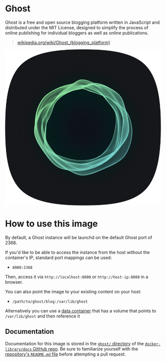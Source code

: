 # Ghost

Ghost is a free and open source blogging platform written in JavaScript and distributed under the MIT License, designed to simplify the process of online publishing for individual bloggers as well as online publications.

> [wikipedia.org/wiki/Ghost_(blogging_platform)](http://en.wikipedia.org/wiki/Ghost_%28blogging_platform%29)

![logo](https://raw.githubusercontent.com/docker-library/docs/c5b6d94dc8f0557925ab37ca43141c0efc5cc363/ghost/logo.png)

# How to use this image

By default, a Ghost instance will be launchd on the default Ghost port of 2368.

If you'd like to be able to access the instance from the host without the container's IP, standard port mappings can be used:

* `8080:2368`

Then, access it via `http://localhost:8080` or `http://host-ip:8080` in a browser.

You can also point the image to your existing content on your host:

* `/path/to/ghost/blog:/var/lib/ghost`

Alternatively you can use a [data container](http://docs.docker.com/engine/tutorials/dockervolumes/) that has a volume that points to `/var/lib/ghost` and then reference it

## Documentation

Documentation for this image is stored in the [`ghost/` directory](https://github.com/docker-library/docs/tree/master/ghost) of the [`docker-library/docs` GitHub repo](https://github.com/docker-library/docs). Be sure to familiarize yourself with the [repository's `README.md` file](https://github.com/docker-library/docs/blob/master/README.md) before attempting a pull request.
